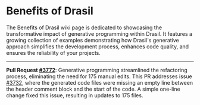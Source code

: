 # Benefits of Drasil

The Benefits of Drasil wiki page is dedicated to showcasing the transformative impact of generative programming within Drasil. It features a growing collection of examples demonstrating how Drasil's generative approach simplifies the development process, enhances code quality, and ensures the reliability of your projects.

---

**Pull Request [#3772](../issues/3772)**: Generative programming streamlined the refactoring process, eliminating the need for 175 manual edits. This PR addresses issue [#3732](../issues/3732), where the generated code files were missing an empty line between the header comment block and the start of the code. A simple one-line change fixed this issue, resulting in updates to 175 files.